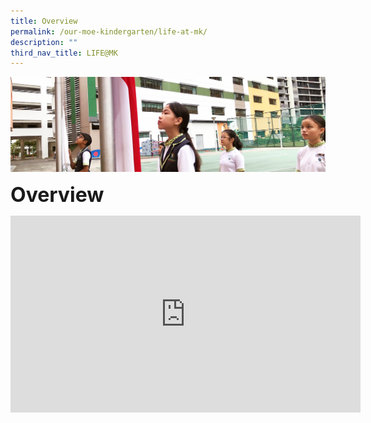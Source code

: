 ```yaml
---
title: Overview
permalink: /our-moe-kindergarten/life-at-mk/
description: ""
third_nav_title: LIFE@MK
---
```

![](/images/sub-banner.jpg)

**<font size=6>Overview</font>**

<iframe width="560" height="315" src="https://www.youtube.com/embed/CX5XjXZqZ48" title="LIFE@MK" frameborder="0" allow="accelerometer; autoplay; clipboard-write; encrypted-media; gyroscope; picture-in-picture; web-share" allowfullscreen></iframe>
